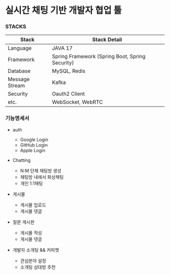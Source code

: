 # 실시간 채팅 기반 개발자 협업 툴

### STACKS

| Stack          | Stack Detail                               |
|----------------|--------------------------------------------|
| Language       | JAVA 17                                    |
| Framework      | Spring Framework (Spring Boot, Spring Security) |
| Database       | MySQL, Redis                               |
| Message Stream | Kafka                                      |
| Security       | Oauth2 Client                              |
| etc.           | WebSocket, WebRTC                          |


### 기능명세서
- auth
  - Google Login
  - GitHub Login
  - Apple Login

- Chatting
  - N:M 단체 채팅방 생성
  - 채팅방 내에서 화상채팅
  - 개인 1:1채팅

- 게시물
  - 게시물 업로드
  - 게시물 댓글

- 질문 게시판
  - 게시물 작성
  - 게시물 댓글

- 개발자 소개팅 && 커피챗
  - 관심분야 설정
  - 소개팅 상대방 추천
